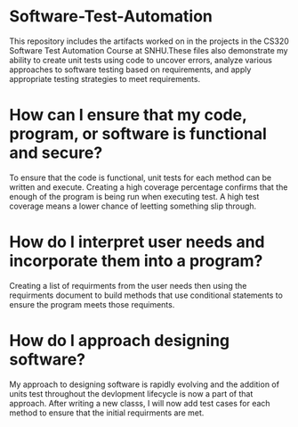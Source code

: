 # Software-Test-Automation
This repository includes the artifacts worked on in the projects in the CS320 Software Test Automation Course at SNHU.These files also demonstrate my ability to create unit tests using code to uncover errors, analyze various approaches to software testing based on requirements, and apply appropriate testing strategies to meet requirements.

# How can I ensure that my code, program, or software is functional and secure?
To ensure that the code is functional, unit tests for each method can be written and execute. Creating a high coverage percentage confirms that the enough of the program is being run when executing test. A high test coverage means a lower chance of leetting something slip through.


# How do I interpret user needs and incorporate them into a program?
Creating a list of requirments from the user needs then using the requirments document to build methods that use conditional statements to ensure the program meets those requiments.


# How do I approach designing software?
My approach to designing software is rapidly evolving and the addition of units test throughout the devlopment lifecycle is now a part of that approach. After writing a new classs, I will now add test cases for each method to ensure that the initial requirments are met.
